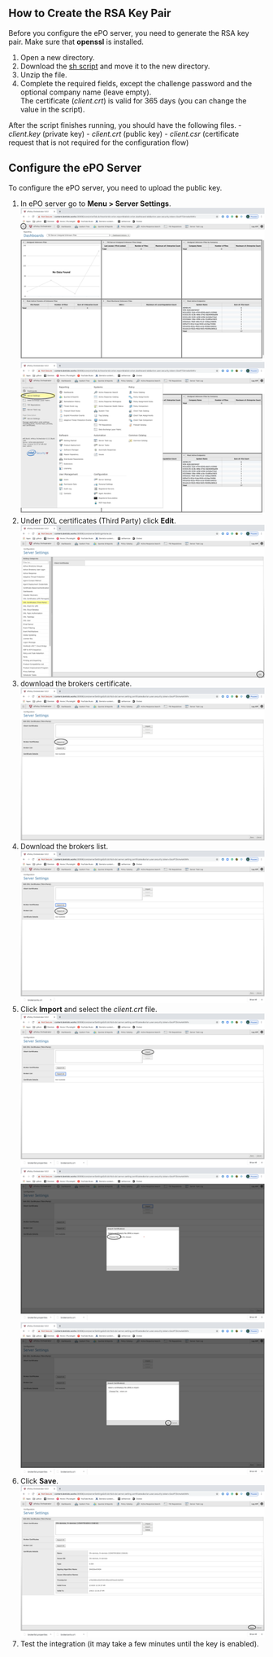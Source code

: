 ## How to Create the RSA Key Pair
Before you configure the ePO server, you need to generate the RSA key pair. Make sure that **openssl** is installed.
1. Open a new directory.
2. Download the [sh script](https://github.com/demisto/content/raw/master/Integrations/McAfee_DXL/create_keys.sh.zip) and move it to the new directory.
3. Unzip the file.
4. Complete the required fields, except the challenge password and the optional company name (leave empty).  
The certificate (*client.crt*) is valid for 365 days (you can change the value in the script).

After the script finishes running, you should have the following files.
        - *client.key* (private key)
        - *client.crt* (public key)
        - *client.csr* (certificate request that is not required for the configuration flow)

## Configure the ePO Server
To configure the ePO server, you need to upload the public key.

1. In ePO server go to **Menu > Server Settings**.
    ![go to menu](https://github.com/demisto/content/raw/master/Integrations/McAfee_DXL/create_keys/img/go_to_menu.png)
    ![go to server settings](https://github.com/demisto/content/raw/master/Integrations/McAfee_DXL/create_keys/img/go_to_serevr_settings.png)
2. Under DXL certificates (Third Party) click **Edit**.
    ![click edit](https://github.com/demisto/content/raw/master/Integrations/McAfee_DXL/create_keys/img/click_edit.png)
3. download the brokers certificate.
    ![export Broker certificates](https://github.com/demisto/content/raw/master/Integrations/McAfee_DXL/create_keys/img/export_Broker_certificates.png)
4. Download the brokers list.
    ![export Broker list](https://github.com/demisto/content/raw/master/Integrations/McAfee_DXL/create_keys/img/export_Brocker_list.png)
5. Click **Import** and select the *client.crt* file.
    ![click import](https://github.com/demisto/content/raw/master/Integrations/McAfee_DXL/create_keys/img/click_import.png)
    ![select client.crt file](https://github.com/demisto/content/raw/master/Integrations/McAfee_DXL/create_keys/img/select_client.crt_file.png)
    ![click ok](https://github.com/demisto/content/raw/master/Integrations/McAfee_DXL/create_keys/img/click_ok.png)
6. Click **Save**.
    ![click save](https://github.com/demisto/content/raw/master/Integrations/McAfee_DXL/create_keys/img/click_save.png)
7. Test the integration (it may take a few minutes until the key is enabled).
